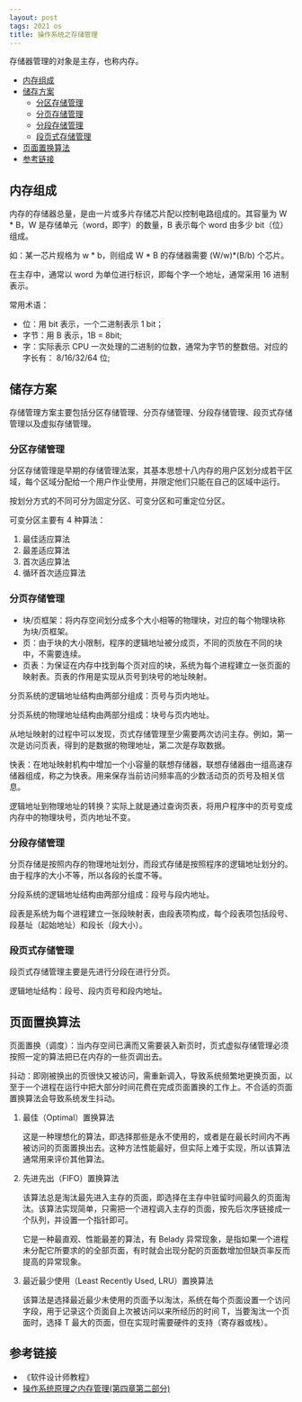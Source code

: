```yaml
---
layout: post
tags: 2021 os
title: 操作系统之存储管理
---
```


存储器管理的对象是主存，也称内存。

<!-- vim-markdown-toc GFM -->

- [内存组成](#内存组成)
- [储存方案](#储存方案)
  - [分区存储管理](#分区存储管理)
  - [分页存储管理](#分页存储管理)
  - [分段存储管理](#分段存储管理)
  - [段页式存储管理](#段页式存储管理)
- [页面置换算法](#页面置换算法)
- [参考链接](#参考链接)

<!-- vim-markdown-toc -->

## 内存组成

内存的存储器总量，是由一片或多片存储芯片配以控制电路组成的。其容量为 W * B，W 是存储单元（word，即字）的数量，B 表示每个 word 由多少 bit（位）组成。

如：某一芯片规格为 w * b，则组成 W * B 的存储器需要 (W/w)*(B/b) 个芯片。

在主存中，通常以 word 为单位进行标识，即每个字一个地址，通常采用 16 进制表示。

常用术语：

- 位：用 bit 表示，一个二进制表示 1 bit；
- 字节：用 B 表示，1B = 8bit;
- 字：实际表示 CPU 一次处理的二进制的位数，通常为字节的整数倍。对应的字长有： 8/16/32/64 位;

## 储存方案

存储管理方案主要包括分区存储管理、分页存储管理、分段存储管理、段页式存储管理以及虚拟存储管理。

### 分区存储管理

分区存储管理是早期的存储管理法案，其基本思想十八内存的用户区划分成若干区域，每个区域分配给一个用户作业使用，并限定他们只能在自己的区域中运行。

按划分方式的不同可分为固定分区、可变分区和可重定位分区。

可变分区主要有 4 种算法：

1. 最佳适应算法
2. 最差适应算法
3. 首次适应算法
4. 循环首次适应算法

### 分页存储管理

- 块/页框架：将内存空间划分成多个大小相等的物理块，对应的每个物理块称为块/页框架。
- 页：由于块的大小限制，程序的逻辑地址被分成页，不同的页放在不同的块中，不需要连续。
- 页表：为保证在内存中找到每个页对应的块，系统为每个进程建立一张页面的映射表。页表的作用是实现从页号到块号的地址映射。

分页系统的逻辑地址结构由两部分组成：页号与页内地址。

分页系统的物理地址结构由两部分组成：块号与页内地址。

从地址映射的过程中可以发现，页式存储管理至少需要两次访问主存。例如，第一次是访问页表，得到的是数据的物理地址，第二次是存取数据。

快表：在地址映射机构中增加一个小容量的联想存储器，联想存储器由一组高速存储器组成，称之为快表。用来保存当前访问频率高的少数活动页的页号及相关信息。

逻辑地址到物理地址的转换？实际上就是通过查询页表，将用户程序中的页号变成内存中的物理块号，页内地址不变。

### 分段存储管理

分页存储是按照内存的物理地址划分，而段式存储是按照程序的逻辑地址划分的。由于程序的大小不等，所以各段的长度不等。

分段系统的逻辑地址结构由两部分组成：段号与段内地址。

段表是系统为每个进程建立一张段映射表，由段表项构成，每个段表项包括段号、段基址（起始地址）和段长（段大小）。

### 段页式存储管理

段页式存储管理主要是先进行分段在进行分页。

逻辑地址结构：段号、段内页号和段内地址。

## 页面置换算法

页面置换（调度）：当内存空间已满而又需要装入新页时，页式虚拟存储管理必须按照一定的算法把已在内存的一些页调出去。

抖动：即刚被换出的页很快又被访问，需重新调入，导致系统频繁地更换页面，以至于一个进程在运行中把大部分时间花费在完成页面置换的工作上。不合适的页面置换算法会导致系统发生抖动。

1. 最佳（Optimal）置换算法

   这是一种理想化的算法，即选择那些是永不使用的，或者是在最长时间内不再被访问的页面置换出去。这种方法性能最好，但实际上难于实现，所以该算法通常用来评价其他算法。

2. 先进先出（FIFO）置换算法

   该算法总是淘汰最先进入主存的页面，即选择在主存中驻留时间最久的页面淘汰。该算法实现简单，只需把一个进程调入主存的页面，按先后次序链接成一个队列，并设置一个指针即可。

   它是一种最直观、性能最差的算法，有 Belady 异常现象，是指如果一个进程未分配它所要求的的全部页面，有时就会出现分配的页面数增加但缺页率反而提高的异常现象。

3. 最近最少使用（Least Recently Used, LRU）置换算法

   该算法是选择最近最少未使用的页面予以淘汰，系统在每个页面设置一个访问字段，用于记录这个页面自上次被访问以来所经历的时间 T，当要淘汰一个页面时，选择 T 最大的页面，但在实现时需要硬件的支持（寄存器或栈）。

## 参考链接

- 《软件设计师教程》
- [操作系统原理之内存管理(第四章第二部分)](https://www.cnblogs.com/jalja/p/11455440.html)

